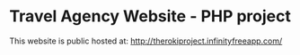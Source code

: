 # Travel Agency Website - PHP project

This website is public hosted at: http://therokiproject.infinityfreeapp.com/

